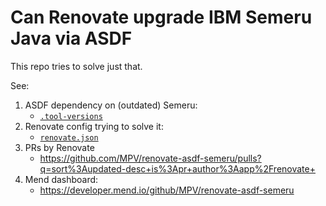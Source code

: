 # Can Renovate upgrade IBM Semeru Java via ASDF

This repo tries to solve just that.

See:

1. ASDF dependency on (outdated) Semeru:
   - [`.tool-versions`](./.tool-versions)
1. Renovate config trying to solve it:
   - [`renovate.json`](./renovate.json)
1. PRs by Renovate
   - https://github.com/MPV/renovate-asdf-semeru/pulls?q=sort%3Aupdated-desc+is%3Apr+author%3Aapp%2Frenovate+
1. Mend dashboard:
   - https://developer.mend.io/github/MPV/renovate-asdf-semeru
